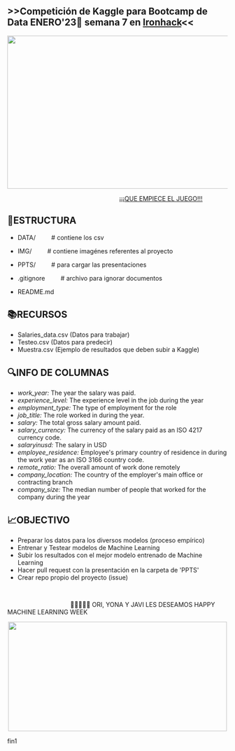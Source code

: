 ##      >>Competición de Kaggle para Bootcamp de Data ENERO'23:snake: semana 7 en [Ironhack](https://www.ironhack.com/)<<

<p align="center"> <img src="https://github.com/Ironhack-Data-Madrid-Enero-2023/SALARY_COMPETITION/blob/main/img/predict.jpg" width="700" height="350">  </p>

&emsp;&emsp;&emsp;&emsp;&emsp;&emsp;&emsp;&emsp;&emsp;&emsp;&emsp;&emsp;&emsp;&emsp;&emsp;&emsp;&emsp;&emsp;  [¡¡¡QUE EMPIECE EL JUEGO!!!](
http://www.kaggle.com/competitions/predict-salary-for-data-science-jobs)  

## 📁ESTRUCTURA

-  DATA/     &emsp;&emsp;                    # contiene los csv  

-  IMG/     &emsp;&emsp;                     # contiene imagénes referentes al proyecto 
 
-  PPTS/      &emsp;&emsp;                   # para cargar las presentaciones

-  .gitignore    &emsp;&emsp;                # archivo para ignorar documentos    

-  README.md  



## 📚RECURSOS

- Salaries_data.csv (Datos para trabajar)
- Testeo.csv (Datos para predecir)
- Muestra.csv (Ejemplo de resultados que deben subir a Kaggle)


## 🔍INFO DE COLUMNAS 
- *work_year:* The year the salary was paid.
- *experience_level:* The experience level in the job during the year
- *employment_type:* The type of employment for the role
- *job_title:* The role worked in during the year.
- *salary:* The total gross salary amount paid.
- *salary_currency:* The currency of the salary paid as an ISO 4217 currency code.
- *salaryinusd:* The salary in USD
- *employee_residence:* Employee's primary country of residence in during the work year as an ISO 3166 country code.
- *remote_ratio:* The overall amount of work done remotely
- *company_location:* The country of the employer's main office or contracting branch
- *company_size:* The median number of people that worked for the company during the year


## 📈OBJECTIVO

- Preparar los datos para los diversos modelos (proceso empírico) 
- Entrenar y Testear modelos de Machine Learning
- Subir los resultados con el mejor modelo entrenado de Machine Learning
- Hacer pull request con la presentación en la carpeta de 'PPTS' 
- Crear repo propio del proyecto (issue)

<br />

&emsp;&emsp;&emsp;&emsp;&emsp;&emsp;&emsp;&emsp;&emsp;&emsp; <bn > 💁🏻‍♀️💁🏻  ORI, YONA Y JAVI LES DESEAMOS HAPPY MACHINE LEARNING WEEK  <bn />

<p align="center"> <img src="https://github.com/OrianAmpuero/Kaggle_Competition/blob/main/img/jijiji.gif" width="500" height="250">   </p>
fin1
